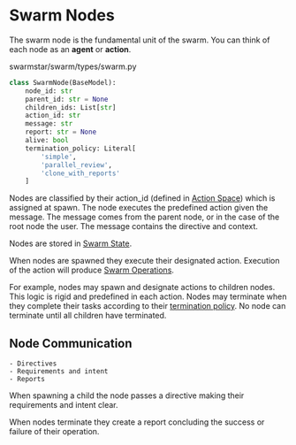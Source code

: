 # Swarm Nodes
The swarm node is the fundamental unit of the swarm. You can think of each node as an **agent** or **action**.

<span class="pathname">swarmstar/swarm/types/swarm.py</span>
``` py
class SwarmNode(BaseModel):
    node_id: str
    parent_id: str = None
    children_ids: List[str]
    action_id: str
    message: str
    report: str = None
    alive: bool
    termination_policy: Literal[
        'simple',
        'parallel_review', 
        'clone_with_reports'
    ] 
```
Nodes are classified by their action_id (defined in [Action Space](action_space.md)) which is assigned at spawn. The node executes the predefined action given the message. The message comes from the parent node, or in the case of the root node the user. The message contains the directive and context. 

Nodes are stored in [Swarm State](swarm_state.md).

When nodes are spawned they execute their designated action. Execution of the action will produce [Swarm Operations](swarm_operations/index.md).

For example, nodes may spawn and designate actions to children nodes. This logic is rigid and predefined in each action. Nodes may terminate when they complete their tasks according to their [termination policy](swarm_operations/termination_operations.md). No node can terminate until all children have terminated. 

## Node Communication
    - Directives
    - Requirements and intent
    - Reports

When spawning a child the node passes a directive making their requirements and intent clear.

When nodes terminate they create a report concluding the success or failure of their operation.
